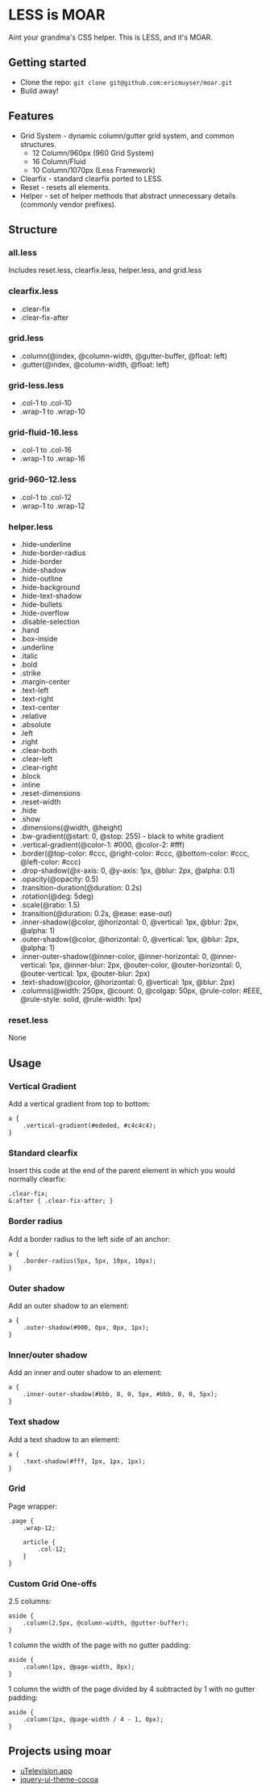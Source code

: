 # LESS is MOAR

Aint your grandma's CSS helper. This is LESS, and it's MOAR.

## Getting started

* Clone the repo: `git clone git@github.com:ericmuyser/moar.git`
* Build away!

## Features

* Grid System - dynamic column/gutter grid system, and common structures.
	* 12 Column/960px (960 Grid System)
	* 16 Column/Fluid
	* 10 Column/1070px (Less Framework)
* Clearfix - standard clearfix ported to LESS.
* Reset - resets all elements.
* Helper - set of helper methods that abstract unnecessary details (commonly vendor prefixes).

## Structure

### all.less
Includes reset.less, clearfix.less, helper.less, and grid.less

### clearfix.less
* .clear-fix
* .clear-fix-after

### grid.less
* .column(@index, @column-width, @gutter-buffer, @float: left)
* .gutter(@index, @column-width, @float: left)

### grid-less.less
* .col-1 to .col-10
* .wrap-1 to .wrap-10

### grid-fluid-16.less
* .col-1 to .col-16
* .wrap-1 to .wrap-16

### grid-960-12.less
* .col-1 to .col-12
* .wrap-1 to .wrap-12

### helper.less
* .hide-underline
* .hide-border-radius
* .hide-border
* .hide-shadow
* .hide-outline
* .hide-background
* .hide-text-shadow
* .hide-bullets
* .hide-overflow
* .disable-selection
* .hand
* .box-inside
* .underline
* .italic
* .bold
* .strike
* .margin-center
* .text-left
* .text-right
* .text-center
* .relative
* .absolute
* .left
* .right
* .clear-both
* .clear-left
* .clear-right
* .block
* .inline
* .reset-dimensions
* .reset-width
* .hide
* .show
* .dimensions(@width, @height)
* .bw-gradient(@start: 0, @stop: 255) - black to white gradient
* .vertical-gradient(@color-1: #000, @color-2: #fff)
* .border(@top-color: #ccc, @right-color: #ccc, @bottom-color: #ccc, @left-color: #ccc)
* .drop-shadow(@x-axis: 0, @y-axis: 1px, @blur: 2px, @alpha: 0.1)
* .opacity(@opacity: 0.5)
* .transition-duration(@duration: 0.2s)
* .rotation(@deg: 5deg)
* .scale(@ratio: 1.5)
* .transition(@duration: 0.2s, @ease: ease-out)
* .inner-shadow(@color, @horizontal: 0, @vertical: 1px, @blur: 2px, @alpha: 1)
* .outer-shadow(@color, @horizontal: 0, @vertical: 1px, @blur: 2px, @alpha: 1)
* .inner-outer-shadow(@inner-color, @inner-horizontal: 0, @inner-vertical: 1px, @inner-blur: 2px, @outer-color, @outer-horizontal: 0, @outer-vertical: 1px, @outer-blur: 2px)
* .text-shadow(@color, @horizontal: 0, @vertical: 1px, @blur: 2px)
* .columns(@width: 250px, @count: 0, @colgap: 50px, @rule-color: #EEE, @rule-style: solid, @rule-width: 1px)

### reset.less
None

## Usage

### Vertical Gradient
Add a vertical gradient from top to bottom:
```
a {
	.vertical-gradient(#ededed, #c4c4c4);
}
```

### Standard clearfix
Insert this code at the end of the parent element in which you would normally clearfix:
```
.clear-fix;
&:after { .clear-fix-after; }
```

### Border radius
Add a border radius to the left side of an anchor: 
```
a {
	.border-radius(5px, 5px, 10px, 10px);
}
```

### Outer shadow
Add an outer shadow to an element:
```
a {
	.outer-shadow(#000, 0px, 0px, 1px);
}
```

### Inner/outer shadow
Add an inner and outer shadow to an element:
```
a {
	.inner-outer-shadow(#bbb, 0, 0, 5px, #bbb, 0, 0, 5px);
}
```

### Text shadow
Add a text shadow to an element:
```
a {
	.text-shadow(#fff, 1px, 1px, 1px);
}
```

### Grid
Page wrapper:
```
.page {
	.wrap-12;

	article {
		.col-12;
	}
}
```

### Custom Grid One-offs
2.5 columns:
```
aside {
	.column(2.5px, @column-width, @gutter-buffer);
}
```
1 column the width of the page with no gutter padding:
```
aside {
	.column(1px, @page-width, 0px);
}
```
1 column the width of the page divided by 4 subtracted by 1 with no gutter padding:
```
aside {
	.column(1px, @page-width / 4 - 1, 0px);
}
```

## Projects using moar

* [uTelevision.app](https://github.com/ericmuyser/jquery-ui-theme-cocoa)
* [jquery-ui-theme-cocoa](https://github.com/ericmuyser/jquery-ui-theme-cocoa)